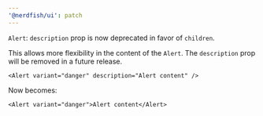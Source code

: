 ```yaml
---
'@nerdfish/ui': patch
---
```


`Alert`: `description` prop is now deprecated in favor of `children`. 

This allows more flexibility in the content of the `Alert`. The `description` prop
will be removed in a future release.

```tsx
<Alert variant="danger" description="Alert content" />
```

Now becomes:

```tsx
<Alert variant="danger">Alert content</Alert>
```
